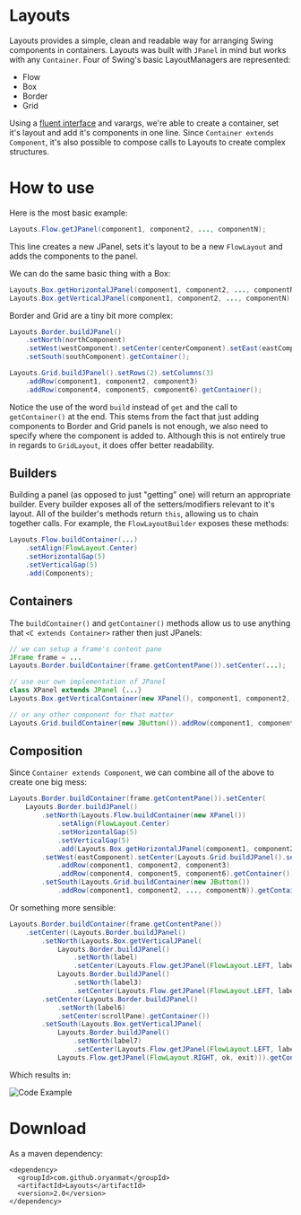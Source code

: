 Layouts
=======
Layouts provides a simple, clean and readable way for arranging Swing components in containers.
Layouts was built with `JPanel` in mind but works with any `Container`.
Four of Swing's basic LayoutManagers are represented:
* Flow
* Box
* Border
* Grid

Using a [fluent interface](http://en.wikipedia.org/wiki/Fluent_interface) and varargs, we're able to create a container, 
set it's layout and add it's components in one line. 
Since `Container extends Component`, it's also possible to compose calls to Layouts to create complex structures.

How to use
==========

Here is the most basic example:
```java
Layouts.Flow.getJPanel(component1, component2, ..., componentN);
```
This line creates a new JPanel, sets it's layout to be a new `FlowLayout` and adds the components to the panel.

We can do the same basic thing with a Box:
```java
Layouts.Box.getHorizontalJPanel(component1, component2, ..., componentN);
Layouts.Box.getVerticalJPanel(component1, component2, ..., componentN);
```

Border and Grid are a tiny bit more complex:
```java
Layouts.Border.buildJPanel()
	.setNorth(northComponent)
	.setWest(westComponent).setCenter(centerComponent).setEast(eastComponent)
	.setSouth(southComponent).getContainer();

Layouts.Grid.buildJPanel().setRows(2).setColumns(3)
	.addRow(component1, component2, component3)
	.addRow(component4, component5, component6).getContainer();
```
Notice the use of the word `build` instead of `get` and the call to `getContainer()` at the end. 
This stems from the fact that just adding components to Border and Grid panels is not enough, 
we also need to specify where the component is added to. 
Although this is not entirely true in regards to `GridLayout`, it does offer better readability.

Builders
--------
Building a panel (as opposed to just "getting" one) will return an appropriate builder. 
Every builder exposes all of the setters/modifiers relevant to it's layout.
All of the builder's methods return `this`, allowing us to chain together calls.
For example, the `FlowLayoutBuilder` exposes these methods:
```java
Layouts.Flow.buildContainer(...)
	.setAlign(FlowLayout.Center)
	.setHorizontalGap(5)
	.setVerticalGap(5)
	.add(Components);
```

Containers
----------
The `buildContainer()` and `getContainer()` methods allow us to use anything that `<C extends Container>` rather then just JPanels:
```java
// we can setup a frame's content pane
JFrame frame = ...
Layouts.Border.buildContainer(frame.getContentPane()).setCenter(...);

// use our own implementation of JPanel
class XPanel extends JPanel {...}
Layouts.Box.getVerticalContainer(new XPanel(), component1, component2, ..., componentN)

// or any other component for that matter
Layouts.Grid.buildContainer(new JButton()).addRow(component1, component2, ..., componentN)
```

Composition
-----------
Since `Container extends Component`, we can combine all of the above to create one big mess:
```java
Layouts.Border.buildContainer(frame.getContentPane()).setCenter(
	Layouts.Border.buildJPanel()
		.setNorth(Layouts.Flow.buildContainer(new XPanel())
			.setAlign(FlowLayout.Center)
			.setHorizontalGap(5)
			.setVerticalGap(5)
			.add(Layouts.Box.getHorizontalJPanel(component1, component2, ..., componentN)).getContainer())
		.setWest(eastComponent).setCenter(Layouts.Grid.buildJPanel().setRows(2).setColumns(3)
			.addRow(component1, component2, component3)
			.addRow(component4, component5, component6).getContainer()).setEast(westComponent)
		.setSouth(Layouts.Grid.buildContainer(new JButton())
			.addRow(component1, component2, ..., componentN)).getContainer());
```

Or something more sensible:
```java
Layouts.Border.buildContainer(frame.getContentPane())
	.setCenter((Layouts.Border.buildJPanel()
		.setNorth(Layouts.Box.getVerticalJPanel(
			Layouts.Border.buildJPanel()
				.setNorth(label)
				.setCenter(Layouts.Flow.getJPanel(FlowLayout.LEFT, label1, value, label2, field)).getContainer(),
			Layouts.Border.buildJPanel()
				.setNorth(label3)
				.setCenter(Layouts.Flow.getJPanel(FlowLayout.LEFT, label4, stuff, label5, more)).getContainer()))
		.setCenter(Layouts.Border.buildJPanel()
			.setNorth(label6)
			.setCenter(scrollPane).getContainer())
		.setSouth(Layouts.Box.getVerticalJPanel(
			Layouts.Border.buildJPanel()
				.setNorth(label7)
				.setCenter(Layouts.Flow.getJPanel(FlowLayout.LEFT, label8, stuff1, label9, more1)).getContainer(),
			Layouts.Flow.getJPanel(FlowLayout.RIGHT, ok, exit))).getContainer()));
```

Which results in:

![Code Example](http://i.imgur.com/AT7Ud98.jpg "Code Example")

Download 
========
As a maven dependency:
```
<dependency>
  <groupId>com.github.oryanmat</groupId>
  <artifactId>Layouts</artifactId>
  <version>2.0</version>
</dependency>
```
